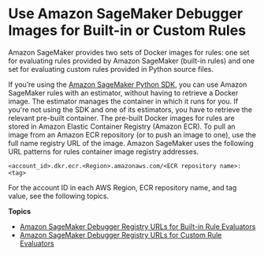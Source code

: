 # Use Amazon SageMaker Debugger Images for Built\-in or Custom Rules<a name="debugger-docker-images-rules"></a>

Amazon SageMaker provides two sets of Docker images for rules: one set for evaluating rules provided by Amazon SageMaker \(built\-in rules\) and one set for evaluating custom rules provided in Python source files\. 

If you’re using the [Amazon SageMaker Python SDK](https://sagemaker.readthedocs.io), you can use Amazon SageMaker rules with an estimator, without having to retrieve a Docker image\. The estimator manages the container in which it runs for you\. If you're not using the SDK and one of its estimators, you have to retrieve the relevant pre\-built container\. The pre\-built Docker images for rules are stored in Amazon Elastic Container Registry \(Amazon ECR\)\. To pull an image from an Amazon ECR repository \(or to push an image to one\), use the full name registry URL of the image\. Amazon SageMaker uses the following URL patterns for rules container image registry addresses\. 

```
<account_id>.dkr.ecr.<Region>.amazonaws.com/<ECR repository name>:<tag>
```

For the account ID in each AWS Region, ECR repository name, and tag value, see the following topics\.

**Topics**
+ [Amazon SageMaker Debugger Registry URLs for Built\-in Rule Evaluators](debuger-built-in-registry-ids.md)
+ [Amazon SageMaker Debugger Registry URLs for Custom Rule Evaluators](debuger-custom-rule-registry-ids.md)